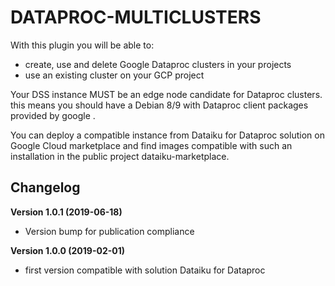 # DATAPROC-MULTICLUSTERS

With this plugin you will be able to:
* create, use and delete Google Dataproc clusters in your projects
* use an existing cluster on your GCP project

Your DSS instance MUST be an edge node candidate for Dataproc clusters. this means you should have a Debian 8/9 with Dataproc client packages provided by google .

You can deploy a compatible instance from Dataiku for Dataproc solution on Google Cloud marketplace and find images compatible with such an installation in the public project dataiku-marketplace.


## Changelog

**Version 1.0.1  (2019-06-18)**
* Version bump for publication compliance

**Version 1.0.0  (2019-02-01)**
* first version compatible with solution Dataiku for Dataproc

